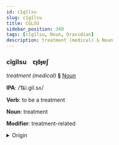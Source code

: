 ```yaml
---
id: cîgîlsu
slug: cîgîlsu
title: CGLSU
sidebar_position: 340
tags: [cîgîlsu, Noun, Dravidian]
description: treatment (medical) § Noun
---
```


### cîgîlsu&emsp;<span kind="abugida">ꞇɟꜿ͊ɟɐʃ</span>

*treatment (medical)* **§** [Noun](../../tags/Noun)

**IPA**: /ˈt͡ɕi.gil.sʌ/

**Verb**: to be a treatment

**Noun**: treatment

**Modifier**: treatment-related

<details>
    <summary>Origin</summary>
    Malayalam ചികിത്സ cikitsa [t͡ʃiɡilsɐ]<br/>
    <em>Dravidian Language Family</em>
</details>